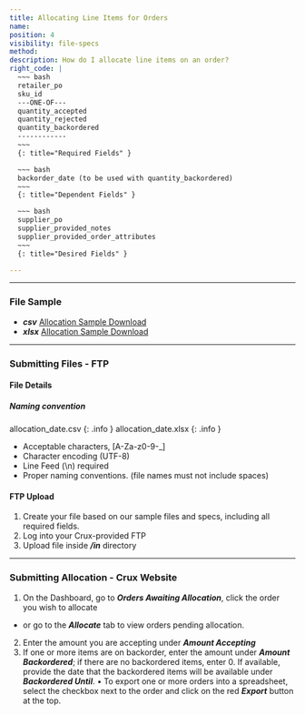 ```yaml
---
title: Allocating Line Items for Orders
name:
position: 4
visibility: file-specs
method:
description: How do I allocate line items on an order?
right_code: |
  ~~~ bash
  retailer_po
  sku_id
  ---ONE-OF---
  quantity_accepted
  quantity_rejected
  quantity_backordered
  ------------
  ~~~
  {: title="Required Fields" }

  ~~~ bash
  backorder_date (to be used with quantity_backordered)
  ~~~
  {: title="Dependent Fields" }

  ~~~ bash
  supplier_po
  supplier_provided_notes
  supplier_provided_order_attributes
  ~~~
  {: title="Desired Fields" }

---
```

----
### File Sample

* ***csv*** <a href="/files/file-samples/csv/allocation_sample.csv">Allocation Sample Download</a>
* ***xlsx*** <a href="/files/file-samples/xlsx/allocation_sample.xlsx">Allocation Sample Download</a>

----
### Submitting Files - FTP

#### File Details

##### Naming convention

allocation_date.csv
{: .info }
allocation_date.xlsx
{: .info }

- Acceptable characters, [A-Za-z0-9-_]
- Character encoding (UTF-8)
- Line Feed (\n) required
- Proper naming conventions. (file names must not include spaces)

#### FTP Upload
1.	Create your file based on our sample files and specs, including all required fields.
2.	Log into your Crux-provided FTP
3.	Upload file inside ***/in*** directory

----
### Submitting Allocation - Crux Website

1.	On the Dashboard, go to ***Orders Awaiting Allocation***, click the order you wish to allocate
  - or go to the ***Allocate*** tab to view orders pending allocation.
2.	Enter the amount you are accepting under ***Amount Accepting***
3.	If one or more items are on backorder, enter the amount under ***Amount Backordered***; if there are no backordered items, enter 0. If available, provide the date that the backordered items will be available under ***Backordered Until***.
•	To export one or more orders into a spreadsheet, select the checkbox next to the order and click on the red ***Export*** button at the top.
